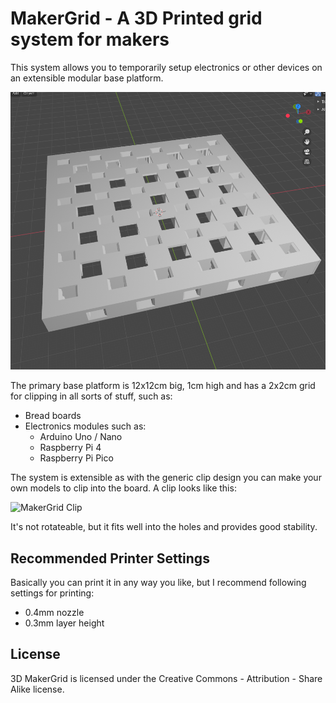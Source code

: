 # MakerGrid - A 3D Printed grid system for makers

This system allows you to temporarily setup electronics or other
devices on an extensible modular base platform.

![MakerGrid 12x12cm base plate with 2x2cm clip grid](res/maker_grid_2cm.png)

The primary base platform
is 12x12cm big, 1cm high and has a 2x2cm grid for clipping in all sorts of stuff,
such as:

- Bread boards
- Electronics modules such as:
  - Arduino Uno / Nano
  - Raspberry Pi 4
  - Raspberry Pi Pico

The system is extensible as with the generic clip design you can make
your own models to clip into the board. A clip looks like this:

![MakerGrid Clip](res/clip_10cmm.png)

It's not rotateable, but it fits well into the holes and provides good
stability.

## Recommended Printer Settings

Basically you can print it in any way you like, but I recommend
following settings for printing:

- 0.4mm nozzle
- 0.3mm layer height

## License

3D MakerGrid is licensed under the
Creative Commons - Attribution - Share Alike
license.
